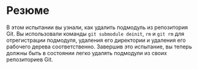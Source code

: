 # Резюме

В этом испытании вы узнали, как удалить подмодуль из репозитория Git. Вы использовали команды `git submodule deinit`, `rm` и `git rm` для отрегистрации подмодуля, удаления его директории и удаления его рабочего дерева соответственно. Завершив это испытание, вы теперь должны быть в состоянии легко удалять подмодули из своих репозиториев Git.
